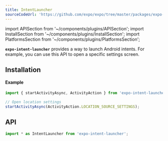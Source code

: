 ```yaml
---
title: IntentLauncher
sourceCodeUrl: 'https://github.com/expo/expo/tree/master/packages/expo-intent-launcher'
---
```


import APISection from '~/components/plugins/APISection';
import InstallSection from '~/components/plugins/InstallSection';
import PlatformsSection from '~/components/plugins/PlatformsSection';

**`expo-intent-launcher`** provides a way to launch Android intents. For example, you can use this API to open a specific settings screen.

<PlatformsSection android emulator ios simulator />

## Installation

<InstallSection packageName="expo-intent-launcher" />

#### Example

```ts
import { startActivityAsync, ActivityAction } from 'expo-intent-launcher';

// Open location settings
startActivityAsync(ActivityAction.LOCATION_SOURCE_SETTINGS);
```

## API

```js
import * as IntentLauncher from 'expo-intent-launcher';
```

<APISection packageName="expo-intent-launcher" apiName="IntentLauncher" />